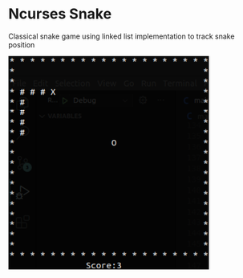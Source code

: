 # Ncurses Snake
Classical snake game using linked list implementation to track snake position

<img src="screenshot/screenshot.png" width=400> 
